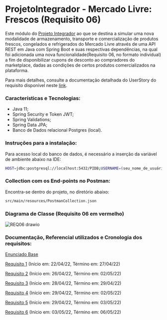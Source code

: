 # ProjetoIntegrador - Mercado Livre: Frescos (Requisito 06)


Este módulo do [Projeto Integrador](https://github.com/juliocesargama/ProjetoIntegrador-MeliFrescos) ao que se destina a simular uma nova modalidade de armazenamento, transporte e comercialização de produtos frescos, congelados e refrigerados do Mercado Livre através de uma API REST em Java com Spring Boot e suas respectivas dependências, na qual foi adicionada uma nova funcionalidade(Requisito 06, no formato individual) a fim de disponibilizar cupons de desconto ao compradores do marketplace, dadas as condições de certos produtos comercializados na plataforma.

Para mais detalhes, consulte a documentação detalhada do UserStory do requisito disponível neste [link](https://github.com/marsleite/ProjetoIntegrador-MeliFrescos/blob/development/src/main/resources/Requisito%206%20-%20Marcelo.docx%20(1).pdf).

### Características e Tecnologias:
- Java 11;
- Spring Security e Token JWT;
- Spring Validations;
- Spring Data JPA;
- Banco de Dados relacional Postgres (local).

### Instruções para a instalação:

Para acesso local do banco de dados, é necessário a inserção da variável de ambiente abaixo na IDE:

```sh
HOST=jdbc:postgresql://localhost:5432/PIDB;USERNAME=(seu_nome_de_usuário);PASSWORD=(sua_senha_definida);EMAILNAME={EMAIL};EMAILPASS={SENHA_APP_GOOGLE_EMAIL}
```

### Collection com os End-points no Postman:

Encontra-se dentro do projeto, no diretório abaixo:

```sh
src/main/resources/PostmanCollection.json
```

### Diagrama de Classe (Requisito 06 em vermelho)
![REQ06 drawio](https://github.com/marsleite/ProjetoIntegrador-MeliFrescos/blob/development/src/main/resources/Captura%20de%20Tela%202022-05-05%20a%CC%80s%2020.03.15.png)


### Documentação, Referencial utilizados e Cronologia dos requisitos:

[Enunciado Base](https://drive.google.com/file/d/1bBOM49bxqRR7apxP3sgV7_LRiTq9xQD2/view)

[Requisito 1](https://drive.google.com/file/d/1rbT3upYAwN-CrOVtze0M2Fq7Cobuj7FD/view) (Início em: 22/04/22, Término em: 27/04/22)

[Requisito 2](https://drive.google.com/file/d/1M66St3F6TwWJ6WG_s1in75_bMyeKb8PM/view) (Início em: 26/04/22, Término em: 02/05/22)

[Requisito 3](https://drive.google.com/file/d/1GnTl6sHhdvyKjR0oz0nXlyvzH-oW_2Jv/view) (Início em: 28/04/22, Término em: 29/04/22)

[Requisito 4](https://drive.google.com/file/d/1kNZLztafr2tXuDU24W9xwUu09va2kMP0/view) (Início em: 29/04/22, Término em: 02/05/22)

[Requisito 5](https://drive.google.com/file/d/1yiEzdwI87K7AO9bgPffHbb0DPjVKM-oP/view) (Início em: 29/04/22, Término em: 03/05/22)

[Requisito 6](https://drive.google.com/file/d/1zlRtIPjK4r0WdrzFs7LIVA_8Q5HyDgXz/view) (Início em: 03/05/22, Término em: 06/05/22)

